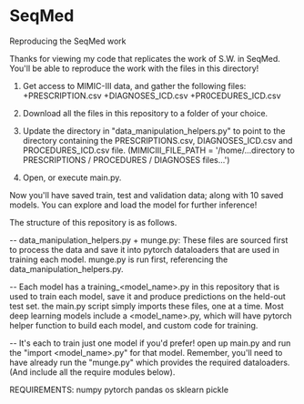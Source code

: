 # SeqMed
Reproducing the SeqMed work

Thanks for viewing my code that replicates the work of S.W. in SeqMed.  You'll be able to reproduce the work with the files in this directory!

1)  Get access to MIMIC-III data, and gather the following files:
+PRESCRIPTION.csv
+DIAGNOSES_ICD.csv
+PR0CEDURES_ICD.csv

2)  Download all the files in this repository to a folder of your choice.

3)  Update the directory in "data_manipulation_helpers.py" to point to the directory containing the PRESCRIPTIONS.csv, DIAGNOSES_ICD.csv and PROCEDURES_ICD.csv file. (MIMICIII_FILE_PATH = '/home/...directory to PRESCRIPTIONS / PROCEDURES / DIAGNOSES files...')

4)  Open, or execute main.py.

Now you'll have saved train, test and validation data; along with 10 saved models.  You can explore and load the model for further inference!

The structure of this repository is as follows.  

-- data_manipulation_helpers.py + munge.py:  These files are sourced first to process the data and save it into pytorch dataloaders that are used in training each model.  munge.py is run first, referencing the data_manipulation_helpers.py.

--  Each model has a training_<model_name>.py in this repository that is used to train each model, save it and produce predictions on the held-out test set.  the main.py script simply imports these files, one at a time.  Most deep learning models include a <model_name>.py, which will have pytorch helper function to build each model, and custom code for training.
    
-- It's each to train just one model if you'd prefer!  open up main.py and run the "import <model_name>.py" for that model.  Remember, you'll need to have already run the "munge.py" which provides the required dataloaders.  (And include all the require modules below).

REQUIREMENTS:
numpy
pytorch
pandas
os
sklearn
pickle
